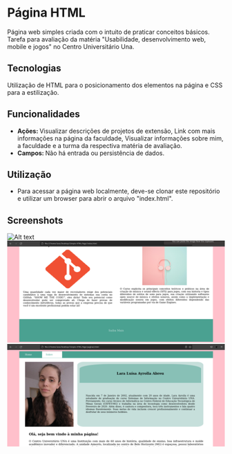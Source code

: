 # Página HTML
Página web simples criada com o intuito de praticar conceitos básicos. Tarefa para avaliação da matéria "Usabilidade, desenvolvimento web, mobile e jogos" no Centro Universitário Una.

## Tecnologias
Utilização de HTML para o posicionamento dos elementos na página e CSS para a estilização.

## Funcionalidades
* <b> Ações: </b> Visualizar descrições de projetos de extensão, Link com mais informações na página da faculdade, Visualizar informações sobre mim, a faculdade e a turma da respectiva matéria de avaliação.
* <b> Campos: </b> Não há entrada ou persistência de dados.


## Utilização
* Para acessar a página web localmente, deve-se clonar este repositório e utilizar um browser para abrir o arquivo "index.html".


## Screenshots
![Alt text](/screenshots/home.png?raw=true "Página Inicial")
![Alt text](/screenshots/home2.png?raw=true "Fim da Página Inicial")
![Alt text](/screenshots/page2.png?raw=true "Página 2 (Sobre)")


